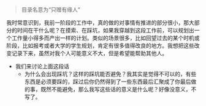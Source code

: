 >目录名意为“只赠有缘人”

我时常意识到，我前一阶段的工作中，真的做的对事情有推进的部分很小，那大部分的时间在干什么呢？在摸索、在踩坑，如果我穿越到这段工作前，可以规划出一个工作量小得多而产出一样的计划。类似的场景很多，比如回望过去的某个时机或阶段，比如报考或者大学的学生规划，肯定有很多值得改良的地方。我想把这些改变记录下来，虽然对我个人可能意义不大，但是希望能帮助其他人。

+ 我们来讨论上面这段话
	+ 为什么会出现踩坑？这样的踩坑能否避免？我其实是觉得不可以的，有些东西是必须要踩的，踩过后你仍然得到了一些东西最后汇聚成了你最后做的事，既然不能避免，那么我写这些话的意义是什么呢？好像没意义，不写了。
